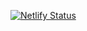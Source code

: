 [![Netlify Status](https://api.netlify.com/api/v1/badges/931e4f85-2f29-45d4-9be4-de66c1c1d26e/deploy-status)](https://app.netlify.com/sites/theogsareintown/deploys)
